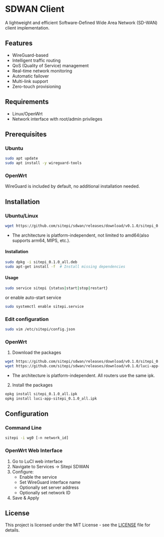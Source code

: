 # SDWAN Client

A lightweight and efficient Software-Defined Wide Area Network (SD-WAN) client implementation.

## Features

- WireGuard-based
- Intelligent traffic routing
- QoS (Quality of Service) management
- Real-time network monitoring
- Automatic failover
- Multi-link support
- Zero-touch provisioning

## Requirements

- Linux/OpenWrt
- Network interface with root/admin privileges

## Prerequisites

### Ubuntu
```bash
sudo apt update
sudo apt install -y wireguard-tools
```

### OpenWrt
WireGuard is included by default, no additional installation needed.

## Installation

### Ubuntu/Linux
```bash
wget https://github.com/sitepi/sdwan/releases/download/v0.1.0/sitepi_0.1.0_all.deb
```

- The architecture is platform-independent, not limited to amd64(also supports arm64, MIPS, etc.).

#### Installation
```bash
sudo dpkg -i sitepi_0.1.0_all.deb
sudo apt-get install -f  # Install missing dependencies
```

#### Usage
```bash
sudo service sitepi {status|start|stop|restart}
```
or enable auto-start service
```bash
sudo systemctl enable sitepi.service
```
### Edit configuration
```bash
sudo vim /etc/sitepi/config.json
```

### OpenWrt
1. Download the packages
```bash
wget https://github.com/sitepi/sdwan/releases/download/v0.1.0/sitepi_0.1.0_all.ipk
wget https://github.com/sitepi/sdwan/releases/download/v0.1.0/luci-app-sitepi_0.1.0_all.ipk
```

- The architecture is platform-independent. All routers use the same ipk.

2. Install the packages
```bash
opkg install sitepi_0.1.0_all.ipk
opkg install luci-app-sitepi_0.1.0_all.ipk
```

## Configuration

### Command Line
```bash
sitepi -i wg0 [-n network_id]
```

### OpenWrt Web Interface
1. Go to LuCI web interface
2. Navigate to Services -> Sitepi SDWAN
3. Configure:
   - Enable the service
   - Set WireGuard interface name
   - Optionally set server address
   - Optionally set network ID
4. Save & Apply

## License

This project is licensed under the MIT License - see the [LICENSE](LICENSE) file for details.
